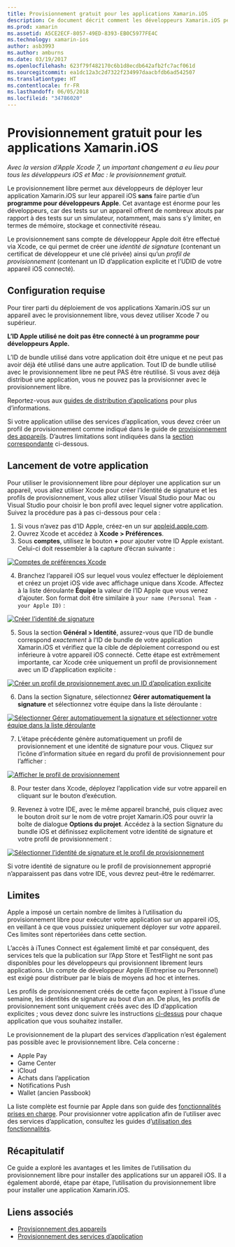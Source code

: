 ```yaml
---
title: Provisionnement gratuit pour les applications Xamarin.iOS
description: Ce document décrit comment les développeurs Xamarin.iOS peuvent tester leur application sur un appareil physique sans avoir besoin de s’inscrire au programme de développement payant d’Apple.
ms.prod: xamarin
ms.assetid: A5CE2ECF-8057-49ED-8393-EB0C5977FE4C
ms.technology: xamarin-ios
author: asb3993
ms.author: amburns
ms.date: 03/19/2017
ms.openlocfilehash: 623f79f482170c6b1d8ecdb642afb2fc7acf061d
ms.sourcegitcommit: ea1dc12a3c2d7322f234997daacbfdb6ad542507
ms.translationtype: HT
ms.contentlocale: fr-FR
ms.lasthandoff: 06/05/2018
ms.locfileid: "34786020"
---
```

# <a name="free-provisioning-for-xamarinios-apps"></a>Provisionnement gratuit pour les applications Xamarin.iOS

_Avec la version d’Apple Xcode 7, un important changement a eu lieu pour tous les développeurs iOS et Mac : le provisionnement gratuit._

Le provisionnement libre permet aux développeurs de déployer leur application Xamarin.iOS sur leur appareil iOS **sans** faire partie d’un **programme pour développeurs Apple**. Cet avantage est énorme pour les développeurs, car des tests sur un appareil offrent de nombreux atouts par rapport à des tests sur un simulateur, notamment, mais sans s’y limiter, en termes de mémoire, stockage et connectivité réseau.

Le provisionnement sans compte de développeur Apple doit être effectué via Xcode, ce qui permet de créer une *identité de signature* (contenant un certificat de développeur et une clé privée) ainsi qu’un *profil de provisionnement* (contenant un ID d’application explicite et l’UDID de votre appareil iOS connecté).

## <a name="requirements"></a>Configuration requise

Pour tirer parti du déploiement de vos applications Xamarin.iOS sur un appareil avec le provisionnement libre, vous devez utiliser Xcode 7 ou supérieur.

**L’ID Apple utilisé ne doit pas être connecté à un programme pour développeurs Apple.**

L’ID de bundle utilisé dans votre application doit être unique et ne peut pas avoir déjà été utilisé dans une autre application. Tout ID de bundle utilisé avec le provisionnement libre ne peut PAS être réutilisé. Si vous avez déjà distribué une application, vous ne pouvez pas la provisionner avec le provisionnement libre. 

Reportez-vous aux [guides de distribution d’applications](~/ios/deploy-test/app-distribution/index.md) pour plus d’informations.

Si votre application utilise des services d’application, vous devez créer un profil de provisionnement comme indiqué dans le guide de [provisionnement des appareils](~/ios/get-started/installation/device-provisioning/index.md#appservices). D’autres limitations sont indiquées dans la [section correspondante](#limitations) ci-dessous.


## <a name="a-namelaunching--launching-your-app"></a><a name="launching" /> Lancement de votre application

Pour utiliser le provisionnement libre pour déployer une application sur un appareil, vous allez utiliser Xcode pour créer l’identité de signature et les profils de provisionnement, vous allez utiliser Visual Studio pour Mac ou Visual Studio pour choisir le bon profil avec lequel signer votre application. Suivez la procédure pas à pas ci-dessous pour cela :

1. Si vous n’avez pas d’ID Apple, créez-en un sur [appleid.apple.com](https://appleid.apple.com/account).
2. Ouvrez Xcode et accédez à **Xcode > Préférences**.
3. Sous **comptes**, utilisez le bouton **+** pour ajouter votre ID Apple existant. Celui-ci doit ressembler à la capture d’écran suivante :

  [![](free-provisioning-images/launchapp1.png "Comptes de préférences Xcode")](free-provisioning-images/launchapp1.png#lightbox)

4. Branchez l’appareil iOS sur lequel vous voulez effectuer le déploiement et créez un projet iOS vide avec affichage unique dans Xcode. Affectez à la liste déroulante **Équipe** la valeur de l’ID Apple que vous venez d’ajouter. Son format doit être similaire à `your name (Personal Team - your Apple ID)` :

  [![](free-provisioning-images/launchapp2.png "Créer l’identité de signature")](free-provisioning-images/launchapp2.png#lightbox)

5. Sous la section **Général > Identité**, assurez-vous que l’ID de bundle correspond _exactement_ à l’ID de bundle de votre application Xamarin.iOS et vérifiez que la cible de déploiement correspond ou est inférieure à votre appareil iOS connecté. Cette étape est extrêmement importante, car Xcode crée uniquement un profil de provisionnement avec un ID d’application explicite :

  [![](free-provisioning-images/launchapp5.png "Créer un profil de provisionnement avec un ID d’application explicite")](free-provisioning-images/launchapp5.png#lightbox)

6. Dans la section Signature, sélectionnez **Gérer automatiquement la signature** et sélectionnez votre équipe dans la liste déroulante :

  [![](free-provisioning-images/launchapp6.png "Sélectionner Gérer automatiquement la signature et sélectionner votre équipe dans la liste déroulante")](free-provisioning-images/launchapp6.png#lightbox)

7. L’étape précédente génère automatiquement un profil de provisionnement et une identité de signature pour vous. Cliquez sur l’icône d’information située en regard du profil de provisionnement pour l’afficher :

  [![](free-provisioning-images/launchapp7.png "Afficher le profil de provisionnement")](free-provisioning-images/launchapp7.png#lightbox)

8. Pour tester dans Xcode, déployez l’application vide sur votre appareil en cliquant sur le bouton d’exécution.

9. Revenez à votre IDE, avec le même appareil branché, puis cliquez avec le bouton droit sur le nom de votre projet Xamarin.iOS pour ouvrir la boîte de dialogue **Options du projet**. Accédez à la section Signature du bundle iOS et définissez explicitement votre identité de signature et votre profil de provisionnement :

  [![](free-provisioning-images/launchapp8.png "Sélectionner l’identité de signature et le profil de provisionnement")](free-provisioning-images/launchapp8.png#lightbox)

Si votre identité de signature ou le profil de provisionnement approprié n’apparaissent pas dans votre IDE, vous devrez peut-être le redémarrer.


## <a name="a-namelimitations-limitations"></a><a name="limitations" />Limites

Apple a imposé un certain nombre de limites à l’utilisation du provisionnement libre pour exécuter votre application sur un appareil iOS, en veillant à ce que vous puissiez uniquement déployer sur *votre* appareil. Ces limites sont répertoriées dans cette section.

L’accès à iTunes Connect est également limité et par conséquent, des services tels que la publication sur l’App Store et TestFlight ne sont pas disponibles pour les développeurs qui provisionnent librement leurs applications. Un compte de développeur Apple (Entreprise ou Personnel) est exigé pour distribuer par le biais de moyens ad hoc et internes.

Les profils de provisionnement créés de cette façon expirent à l’issue d’une semaine, les identités de signature au bout d’un an. De plus, les profils de provisionnement sont uniquement créés avec des ID d’application explicites ; vous devez donc suivre les instructions [ci-dessus](#launching) pour chaque application que vous souhaitez installer.

Le provisionnement de la plupart des services d’application n’est également pas possible avec le provisionnement libre. Cela concerne :

- Apple Pay
- Game Center
- iCloud
- Achats dans l’application
- Notifications Push
- Wallet (ancien Passbook)

La liste complète est fournie par Apple dans son guide des [fonctionnalités prises en charge](https://developer.apple.com/library/prerelease/ios/documentation/IDEs/Conceptual/AppDistributionGuide/SupportedCapabilities/SupportedCapabilities.html#//apple_ref/doc/uid/TP40012582-CH38-SW1). Pour provisionner votre application afin de l’utiliser avec des services d’application, consultez les guides d’[utilisation des fonctionnalités](~/ios/deploy-test/provisioning/capabilities/index.md).


## <a name="summary"></a>Récapitulatif

Ce guide a exploré les avantages et les limites de l’utilisation du provisionnement libre pour installer des applications sur un appareil iOS. Il a également abordé, étape par étape, l’utilisation du provisionnement libre pour installer une application Xamarin.iOS.

## <a name="related-links"></a>Liens associés

- [Provisionnement des appareils](~/ios/get-started/installation/device-provisioning/index.md)
- [Provisionnement des services d’application](~/ios/get-started/installation/device-provisioning/index.md#appservices)
